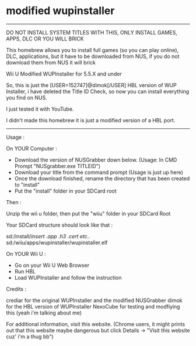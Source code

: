 # modified wupinstaller 
---

DO NOT INSTALL SYSTEM TITLES WITH THIS, ONLY INSTALL GAMES, APPS, DLC OR YOU WILL BRICK

This homebrew allows you to install full games (so you can play online), DLC, applications, but it have to be downloaded from NUS, if you do not download them from NUS it will brick

Wii U Modified WUPInstaller for 5.5.X and under

So, this is just the [USER=152747]@dimok[/USER] HBL version of WUP Installer, i have deleted the Title ID Check, so now you can install everything you find on NUS.

I just tested it with YouTube.

I didn't made this homebrew it is just a modified version of a HBL port.

--------------------------------------------------------------------------------------------------------------------

Usage :

On YOUR Computer :

- Download the version of NUSGrabber down below. (Usage: In CMD Prompt "NUSgrabber.exe TITLEID")
- Download your title from the command prompt (Usage is just up here)
- Once the download finished, rename the directory that has been created to "install"
- Put the "install" folder in your SDCard root

Then :

Unzip the wii u folder, then put the "wiiu" folder in your SDCard Root

Your SDCard structure should look like that :

sd:/install/*insert .app .h3 .cert etc..*
sd:/wiiu/apps/wupinstaller/wupinstaller.elf

On YOUR Wii U :

- Go on your Wii U Web Browser
- Run HBL
- Load WUPInstaller and follow the instruction

Credits :

crediar for the original WUPInstaller and the modified NUSGrabber
dimok for the HBL version of WUPInstaller
NexoCube for testing and modfiying this (yeah i'm talking about me)


For additional information, visit this website. (Chrome users, it might prints out that this website maybe dangerous but click Details -> "Visit this website cuz' i'm a thug bb")

